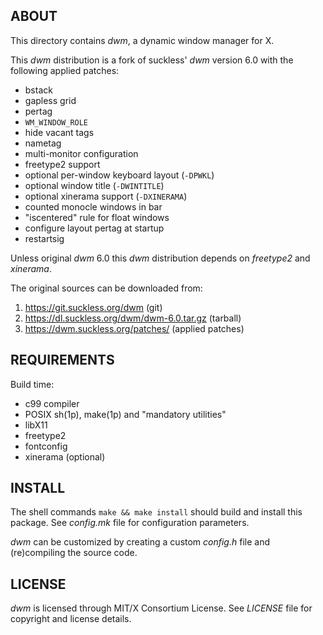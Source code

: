 ABOUT
-----
This directory contains _dwm_, a dynamic window manager for X.

This _dwm_ distribution is a fork of suckless' _dwm_ version 6.0 with
the following applied patches:
  * bstack
  * gapless grid
  * pertag
  * `WM_WINDOW_ROLE`
  * hide vacant tags
  * nametag
  * multi-monitor configuration
  * freetype2 support
  * optional per-window keyboard layout (`-DPWKL`)
  * optional window title (`-DWINTITLE`)
  * optional xinerama support (`-DXINERAMA`)
  * counted monocle windows in bar
  * "iscentered" rule for float windows
  * configure layout pertag at startup
  * restartsig

Unless original _dwm_ 6.0 this _dwm_ distribution depends on
_freetype2_ and _xinerama_.

The original sources can be downloaded from:
  1. https://git.suckless.org/dwm                (git)
  2. https://dl.suckless.org/dwm/dwm-6.0.tar.gz  (tarball)
  3. https://dwm.suckless.org/patches/           (applied patches)

REQUIREMENTS
------------
Build time:
  * c99 compiler
  * POSIX sh(1p), make(1p) and "mandatory utilities"
  * libX11
  * freetype2
  * fontconfig
  * xinerama (optional)

INSTALL
-------
The shell commands `make && make install` should build and install
this package.  See _config.mk_ file for configuration parameters.

_dwm_ can be customized by creating a custom _config.h_ file and
(re)compiling the source code.

LICENSE
-------
_dwm_ is licensed through MIT/X Consortium License.
See _LICENSE_ file for copyright and license details.

<!-- vim:sw=2:ts=2:sts=2:et:cc=72:tw=70
End of file. -->
